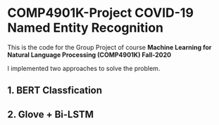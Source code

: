 # COMP4901K-Project COVID-19 Named Entity Recognition 
This is the code for the Group Project of course **Machine Learning for Natural Language Processing (COMP4901K) Fall-2020**

I implemented two approaches to solve the problem.

## 1. BERT Classfication 

## 2. Glove + Bi-LSTM 

